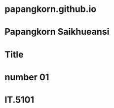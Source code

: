 # papangkorn.github.io

# Papangkorn Saikhueansi
# Title
# number 01
# IT.5101
<!-- # ID Students 66309010006 -->